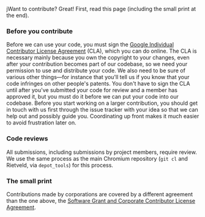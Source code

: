 jWant to contribute? Great! First, read this page (including the small print at
the end).

### Before you contribute
Before we can use your code, you must sign the
[Google Individual Contributor License Agreement][1]
(CLA), which you can do online. The CLA is necessary mainly because you own the
copyright to your changes, even after your contribution becomes part of our
codebase, so we need your permission to use and distribute your code. We also
need to be sure of various other things—for instance that you'll tell us if you
know that your code infringes on other people's patents. You don't have to sign
the CLA until after you've submitted your code for review and a member has
approved it, but you must do it before we can put your code into our codebase.
Before you start working on a larger contribution, you should get in touch with
us first through the issue tracker with your idea so that we can help out and
possibly guide you. Coordinating up front makes it much easier to avoid
frustration later on.

### Code reviews
All submissions, including submissions by project members, require review. We
use the same process as the main Chromium repository (`git cl` and Rietveld, via
`depot_tools`) for this process.

### The small print
Contributions made by corporations are covered by a different agreement than
the one above, the
[Software Grant and Corporate Contributor License Agreement][2].

[1]: https://cla.developers.google.com/about/google-individual
[2]: https://cla.developers.google.com/about/google-corporate
